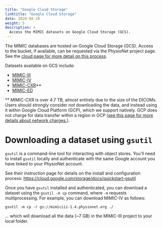 ```yaml
---
title: "Google Cloud Storage"
linktitle: "Google Cloud Storage"
date: 2020-08-10
weight: 5
description: >
  Access the MIMIC datasets on Google Cloud Storage (GCS).
---
```


The MIMIC databases are hosted on Google Cloud Storage (GCS). Access to the bucket, if available, can be requested via the PhysioNet project page. See the [cloud page for more detail on this process](/iv/access/cloud/).

Datasets available on GCS include:

- [MIMIC-III](https://physionet.org/content/mimiciii/)
- [MIMIC-IV](https://physionet.org/content/mimiciv/)
- [MIMIC-CXR](https://physionet.org/content/mimic-cxr/)\*\*
- [MIMIC-ED](https://physionet.org/content/mimic-ed/)


\*\* MIMIC-CXR is over 4.7 TB, almost entirely due to the size of the DICOMs.
Users should strongly consider *not* downloading the data, and instead using it within Google Cloud Platform (GCP), which we support natively.
GCP does not charge for data transfer within a region in GCP ([see this page for more details about network charges.](https://cloud.google.com/storage/pricing#network-pricing)).

# Downloading a dataset using `gsutil`

`gsutil` is a command-line tool for interacting with object stores.
You'll need to install `gsutil` locally and authenticate with the same Google account you have linked to your PhysioNet account.

See their instruction page for details on the install and configuration process: https://cloud.google.com/storage/docs/quickstart-gsutil

Once you have `gsutil` installed and authenticated, you can download a dataset using the `gsutil -m cp` command, where `-m` requests multiprocessing. For example, you can download MIMIC-IV as follows:

```
gsutil -m cp -r gs://mimiciii-1.4.physionet.org ./
```

... which will download all the data (~7 GB) in the MIMIC-III project to your local folder.